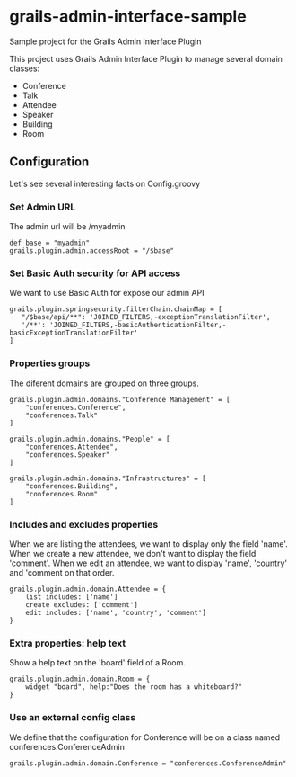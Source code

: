grails-admin-interface-sample
=============================

Sample project for the Grails Admin Interface Plugin


This project uses Grails Admin Interface Plugin to manage several domain classes:

- Conference
- Talk
- Attendee
- Speaker
- Building
- Room



## Configuration

Let's see several interesting facts on Config.groovy

### Set Admin URL
The admin url will be /myadmin

```
def base = "myadmin"
grails.plugin.admin.accessRoot = "/$base"
```


### Set Basic Auth security for API access
We want to use Basic Auth for expose our admin API

```
grails.plugin.springsecurity.filterChain.chainMap = [
   "/$base/api/**": 'JOINED_FILTERS,-exceptionTranslationFilter',
   '/**': 'JOINED_FILTERS,-basicAuthenticationFilter,-basicExceptionTranslationFilter'
]
```


### Properties groups 
The diferent domains are grouped on three groups.

```
grails.plugin.admin.domains."Conference Management" = [
    "conferences.Conference",
    "conferences.Talk"
]

grails.plugin.admin.domains."People" = [
    "conferences.Attendee",
    "conferences.Speaker"
]

grails.plugin.admin.domains."Infrastructures" = [
    "conferences.Building",
    "conferences.Room"
]
```

### Includes and excludes properties
When we are listing the attendees, we want to display only the field 'name'.
When we create a new attendee, we don't want to display the field 'comment'.
When we edit an attendee, we want to display 'name', 'country' and 'comment on that order.

```
grails.plugin.admin.domain.Attendee = {
    list includes: ['name']
    create excludes: ['comment']
    edit includes: ['name', 'country', 'comment']
}
```

### Extra properties: help text
Show a help text on the 'board' field of a Room.

```
grails.plugin.admin.domain.Room = {
    widget "board", help:"Does the room has a whiteboard?"
}
```


### Use an external config class
We define that the configuration for Conference will be on a class named conferences.ConferenceAdmin

```
grails.plugin.admin.domain.Conference = "conferences.ConferenceAdmin"
```
